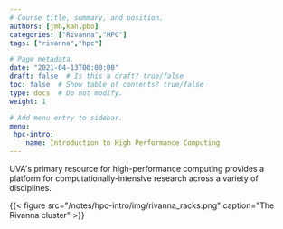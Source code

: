 ```yaml
---
# Course title, summary, and position.
authors: [jmh,kah,pbo]
categories: ["Rivanna","HPC"]
tags: ["rivanna","hpc"]

# Page metadata.
date: "2021-04-13T00:00:00"
draft: false  # Is this a draft? true/false
toc: false  # Show table of contents? true/false
type: docs  # Do not modify.
weight: 1

# Add menu entry to sidebar.
menu:
 hpc-intro:
    name: Introduction to High Performance Computing
---
```


UVA's primary resource for high\-performance computing provides a platform for computationally-intensive research across a variety of disciplines. 

{{< figure src="/notes/hpc-intro/img/rivanna_racks.png" caption="The Rivanna cluster" >}}


